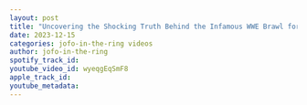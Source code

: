 ```yaml
---
layout: post
title: "Uncovering the Shocking Truth Behind the Infamous WWE Brawl for All"
date: 2023-12-15
categories: jofo-in-the-ring videos
author: jofo-in-the-ring
spotify_track_id: 
youtube_video_id: wyeqgEqSmF8
apple_track_id: 
youtube_metadata: 
---
```

